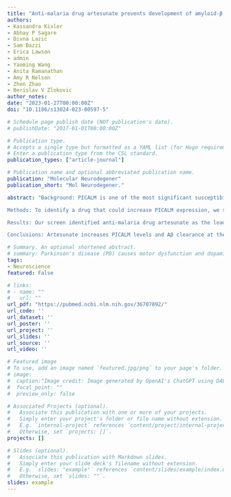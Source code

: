 ```yaml
---
title: "Anti-malaria drug artesunate prevents development of amyloid-β pathology in mice by upregulating PICALM at the blood-brain barrier" 
authors:
- Kassandra Kisler
- Abhay P Sagare
- Divna Lazic
- Sam Bazzi
- Erica Lawson
- admin
- Yaoming Wang
- Anita Ramanathan
- Amy R Nelson
- Zhen Zhao
- Berislav V Zlokovic
author_notes:
date: "2023-01-27T00:00:00Z"
doi: "10.1186/s13024-023-00597-5"

# Schedule page publish date (NOT publication's date).
# publishDate: "2017-01-01T00:00:00Z"

# Publication type.
# Accepts a single type but formatted as a YAML list (for Hugo requirements).
# Enter a publication type from the CSL standard.
publication_types: ["article-journal"]

# Publication name and optional abbreviated publication name.
publication: "Molecular Neurodegener"
publication_short: "Mol Neurodegener."

abstract: "Background: PICALM is one of the most significant susceptibility factors for Alzheimer's disease (AD). In humans and mice, PICALM is highly expressed in brain endothelium. PICALM endothelial levels are reduced in AD brains. PICALM controls several steps in Aβ transcytosis across the blood-brain barrier (BBB). Its loss from brain endothelium in mice diminishes Aβ clearance at the BBB, which worsens Aβ pathology, but is reversible by endothelial PICALM re-expression. Thus, increasing PICALM at the BBB holds potential to slow down development of Aβ pathology.

Methods: To identify a drug that could increase PICALM expression, we screened a library of 2007 FDA-approved drugs in HEK293t cells expressing luciferase driven by a human PICALM promoter, followed by a secondary mRNA screen in human Eahy926 endothelial cell line. In vivo studies with the lead hit were carried out in Picalm-deficient (Picalm+/-) mice, Picalm+/-; 5XFAD mice and Picalmlox/lox; Cdh5-Cre; 5XFAD mice with endothelial-specific Picalm knockout. We studied PICALM expression at the BBB, Aβ pathology and clearance from brain to blood, cerebral blood flow (CBF) responses, BBB integrity and behavior.

Results: Our screen identified anti-malaria drug artesunate as the lead hit. Artesunate elevated PICALM mRNA and protein levels in Eahy926 endothelial cells and in vivo in brain capillaries of Picalm+/- mice by 2-3-fold. Artesunate treatment (32 mg/kg/day for 2 months) of 3-month old Picalm+/-; 5XFAD mice compared to vehicle increased brain capillary PICALM levels by 2-fold, and reduced Aβ42 and Aβ40 levels and Aβ and thioflavin S-load in the cortex and hippocampus, and vascular Aβ load by 34-51%. Artesunate also increased circulating Aβ42 and Aβ40 levels by 2-fold confirming accelerated Aβ clearance from brain to blood. Consistent with reduced Aβ pathology, treatment of Picalm+/-; 5XFAD mice with artesunate improved CBF responses, BBB integrity and behavior on novel object location and recognition, burrowing and nesting. Endothelial-specific knockout of PICALM abolished all beneficial effects of artesunate in 5XFAD mice indicating that endothelial PICALM is required for its therapeutic effects.

Conclusions: Artesunate increases PICALM levels and Aβ clearance at the BBB which prevents development of Aβ pathology and functional deficits in mice and holds potential for translation to human AD."

# Summary. An optional shortened abstract.
# summary: Parkinson's disease (PD) causes motor dysfunction and dopaminergic cell death, with current treatments often leading to side effects. This study demonstrates that pretreating adipose-derived stem cells (ADSCs) with n-butylidenephthalide (BP), a compound with neuroprotective effects, enhances their therapeutic efficacy in a PD mouse model. Transplantation of BP-pretreated ADSCs improved motor symptoms and restored dopamine neuron levels, highlighting a promising strategy to enhance stem cell therapies for neurodegenerative diseases.
tags:
- Neuroscience
featured: False

# links:
# - name: ""
#   url: ""
url_pdf: "https://pubmed.ncbi.nlm.nih.gov/36707892/"
url_code: ''
url_dataset: ''
url_poster: ''
url_project: ''
url_slides: ''
url_source: ''
url_video: ''

# Featured image
# To use, add an image named `featured.jpg/png` to your page's folder. 
# image:
#  caption:"Image credit: Image generated by OpenAI's ChatGPT using DALL·E."
#  focal_point: ""
#  preview_only: false

# Associated Projects (optional).
#   Associate this publication with one or more of your projects.
#   Simply enter your project's folder or file name without extension.
#   E.g. `internal-project` references `content/project/internal-project/index.md`.
#   Otherwise, set `projects: []`.
projects: []

# Slides (optional).
#   Associate this publication with Markdown slides.
#   Simply enter your slide deck's filename without extension.
#   E.g. `slides: "example"` references `content/slides/example/index.md`.
#   Otherwise, set `slides: ""`.
slides: example
---
```

